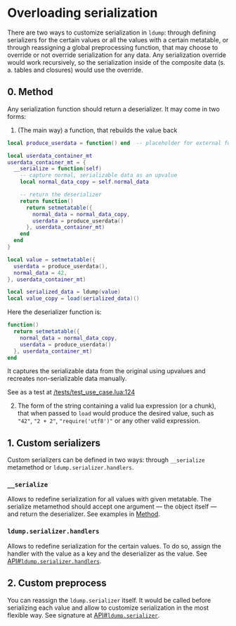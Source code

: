 # Overloading serialization

There are two ways to customize serialization in `ldump`: through defining serializers for the certain values or all the values with a certain metatable, or through reassigning a global preprocessing function, that may choose to override or not override serialization for any data. Any serialization override would work recursively, so the serialization inside of the composite data (s. a. tables and closures) would use the override.

## 0. Method

Any serialization function should return a deserializer. It may come in two forms:

1. (The main way) a function, that rebuilds the value back

```lua
local produce_userdata = function() end  -- placeholder for external function

local userdata_container_mt
userdata_container_mt = {
  __serialize = function(self)
    -- capture normal, serializable data as an upvalue
    local normal_data_copy = self.normal_data

    -- return the deserializer
    return function()
      return setmetatable({
        normal_data = normal_data_copy,
        userdata = produce_userdata()
      }, userdata_container_mt)
    end
  end
}

local value = setmetatable({
  userdata = produce_userdata(),
  normal_data = 42,
}, userdata_container_mt)

local serialized_data = ldump(value)
local value_copy = load(serialized_data)()
```

Here the deserializer function is:

```lua
function()
  return setmetatable({
    normal_data = normal_data_copy,
    userdata = produce_userdata()
  }, userdata_container_mt)
end
```

It captures the serializable data from the original using upvalues and recreates non-serializable data manually.

See as a test at [/tests/test_use_case.lua:124](/tests/test_use_case.lua#L124)

2. The form of the string containing a valid lua expression (or a chunk), that when passed to `load` would produce the desired value, such as `"42"`, `"2 + 2"`, `"require('utf8')"` or any other valid expression.

## 1. Custom serializers

Custom serializers can be defined in two ways: through `__serialize` metamethod or `ldump.serializer.handlers`.

### `__serialize`

Allows to redefine serialization for all values with given metatable. The serialize metamethod should accept one argument — the object itself — and return the deserializer. See examples in [Method](#0method).

### `ldump.serializer.handlers`

Allows to redefine serialization for the certain values. To do so, assign the handler with the value as a key and the deserializer as the value. See [API#`ldump.serializer.handlers`](/docs/api.md#ldumpserializerhandlers).

## 2. Custom preprocess

You can reassign the `ldump.serializer` itself. It would be called before serializing each value and allow to customize serialization in the most flexible way. See signature at [API#`ldump.serializer`](/docs/api.md#ldumpserializer).
